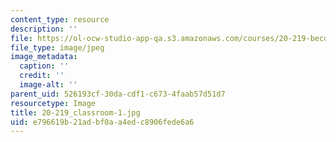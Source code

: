 ```yaml
---
content_type: resource
description: ''
file: https://ol-ocw-studio-app-qa.s3.amazonaws.com/courses/20-219-becoming-the-next-bill-nye-writing-and-hosting-the-educational-show-january-iap-2015/e796619b21adbf0aa4edc8906fede6a6_20-219_classroom-1.jpg
file_type: image/jpeg
image_metadata:
  caption: ''
  credit: ''
  image-alt: ''
parent_uid: 526193cf-30da-cdf1-c673-4faab57d51d7
resourcetype: Image
title: 20-219_classroom-1.jpg
uid: e796619b-21ad-bf0a-a4ed-c8906fede6a6
---
```

